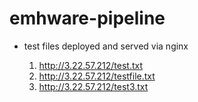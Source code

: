 # emhware-pipeline

- test files deployed and served via nginx

    1. http://3.22.57.212/test.txt
    2. http://3.22.57.212/testfile.txt
    3. http://3.22.57.212/test3.txt
